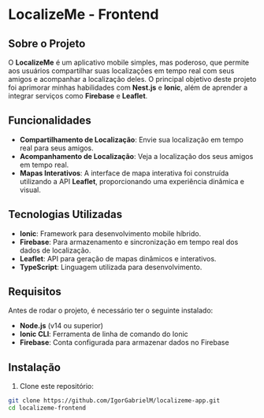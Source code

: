 # LocalizeMe - Frontend

## Sobre o Projeto

O **LocalizeMe** é um aplicativo mobile simples, mas poderoso, que permite aos usuários compartilhar suas localizações em tempo real com seus amigos e acompanhar a localização deles. O principal objetivo deste projeto foi aprimorar minhas habilidades com **Nest.js** e **Ionic**, além de aprender a integrar serviços como **Firebase** e **Leaflet**.

## Funcionalidades

- **Compartilhamento de Localização**: Envie sua localização em tempo real para seus amigos.
- **Acompanhamento de Localização**: Veja a localização dos seus amigos em tempo real.
- **Mapas Interativos**: A interface de mapa interativa foi construída utilizando a API **Leaflet**, proporcionando uma experiência dinâmica e visual.

## Tecnologias Utilizadas

- **Ionic**: Framework para desenvolvimento mobile híbrido.
- **Firebase**: Para armazenamento e sincronização em tempo real dos dados de localização.
- **Leaflet**: API para geração de mapas dinâmicos e interativos.
- **TypeScript**: Linguagem utilizada para desenvolvimento.

## Requisitos

Antes de rodar o projeto, é necessário ter o seguinte instalado:

- **Node.js** (v14 ou superior)
- **Ionic CLI**: Ferramenta de linha de comando do Ionic
- **Firebase**: Conta configurada para armazenar dados no Firebase

## Instalação

1. Clone este repositório:

```bash
git clone https://github.com/IgorGabrielM/localizeme-app.git
cd localizeme-frontend
